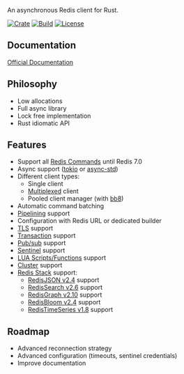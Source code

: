 An asynchronous Redis client for Rust.


[![Crate](https://img.shields.io/crates/v/rustis.svg)](https://crates.io/crates/rustis)
[![Build](https://github.com/dahomey-technologies/rustis/actions/workflows/compile_and_test.yml/badge.svg)](https://github.com/dahomey-technologies/rustis/actions/workflows/compile_and_test.yml)
[![License](https://img.shields.io/badge/license-MIT-blue.svg)](LICENSE)

## Documentation
[Official Documentation](https://docs.rs/rustis/latest/redis_driver/)

## Philosophy
* Low allocations
* Full async library
* Lock free implementation
* Rust idiomatic API

## Features
* Support all [Redis Commands](https://redis.io/commands/) until Redis 7.0
* Async support ([tokio](https://tokio.rs/) or [async-std](https://async.rs/))
* Different client types:
  * Single client
  * [Multiplexed](https://redis.com/blog/multiplexing-explained/) client
  * Pooled client manager (with [bb8](https://docs.rs/bb8/latest/bb8/))
* Automatic command batching
* [Pipelining](https://redis.io/docs/manual/pipelining/) support
* Configuration with Redis URL or dedicated builder
* [TLS](https://redis.io/docs/manual/security/encryption/) support
* [Transaction](https://redis.io/docs/manual/transactions/) support
* [Pub/sub](https://redis.io/docs/manual/pubsub/) support
* [Sentinel](https://redis.io/docs/manual/sentinel/) support
* [LUA Scripts/Functions](https://redis.io/docs/manual/programmability/) support
* [Cluster](https://redis.io/docs/manual/scaling/) support
* [Redis Stack](https://redis.io/docs/stack/) support:
  * [RedisJSON v2.4](https://redis.io/docs/stack/json/) support
  * [RedisSearch v2.6](https://redis.io/docs/stack/search/) support
  * [RedisGraph v2.10](https://redis.io/docs/stack/graph/) support
  * [RedisBloom v2.4](https://redis.io/docs/stack/bloom/) support
  * [RedisTimeSeries v1.8](https://redis.io/docs/stack/timeseries/) support

## Roadmap
* Advanced reconnection strategy
* Advanced configuration (timeouts, sentinel credentials)
* Improve documentation 
